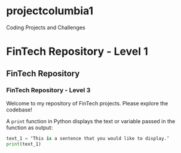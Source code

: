 # projectcolumbia1
Coding Projects and Challenges

# FinTech Repository - Level 1

## FinTech Repository

### FinTech Repository - Level 3

Welcome to my repository of FinTech projects. Please explore the codebase!

A `print` function in Python displays the text or variable passed in the function as output:

```python
text_1 = ‘This is a sentence that you would like to display.’
print(text_1)
```